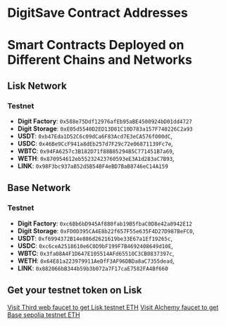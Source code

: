 # DigitSave Contract Addresses

# Smart Contracts Deployed on Different Chains and Networks


## Lisk Network


### Testnet
- **Digit Factory**: `0x588e75Ddf12976afEb95aBE4500924bD01dd4727` 
- **Digit Storage**: `0xE05d5540D2ED13D81C10D783a157F740226C2a93`
- **USDT**: `0xb47Eda1D52C6c09dCa6F83Acd7E3eCA576f000dC`,
- **USDC**: `0x46Be9CcF941a8dEb257d7F29c72e06871139Fc7e`,
- **WBTC**: `0x94FA6257c3B182D71f88B85294B5C771451B7a69`,
- **WETH**: `0x870954612eb55232423760593eE3A1d283aC7B93`,
- **LINK**: `0x98F3bc937aB52d5B54BF4eBD7BaB8746eC14A159`

## Base Network


### Testnet
- **Digit Factory**: `0xc6Bb6bD945Af880fab19B5fbaC0D8e42a8942E12` 
- **Digit Storage**: `0xFD0D395CA4E8b22f657F55e635F4D27D987BeFC0`,
- **USDT**: `0xf6994372B14e886d2621619be33E67a1Ef19265c`,
- **USDC**: `0xc6ceA2518610e6C0D9bF199F7B4692408649d10E`,
- **WBTC**: `0x3fa08A4F1D647E105514AFd65510C3CB0837397c`,
- **WETH**: `0x64E81a223979911AeDfF3AF96DBDa8aC7355dead`,
- **LINK**: `0x882066bB344b59b3b072a7F17caE7582FA4Bf660`


## Get your testnet token on Lisk 
[Visit Third web faucet to get Lisk testnet ETH](https://thirdweb.com/lisk-sepolia-testnet)
[Visit Alchemy  faucet to get Base sepolia testnet ETH](https://www.alchemy.com/faucets/base-sepolia)






